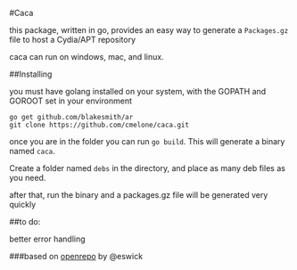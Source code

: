 #Caca

this package, written in go, provides an easy way to generate a `Packages.gz` file to host a Cydia/APT repository

caca can run on windows, mac, and linux.

##Installing

you must have golang installed on your system, with the GOPATH and GOROOT set in your environment

    go get github.com/blakesmith/ar
    git clone https://github.com/cmelone/caca.git

once you are in the folder you can run `go build`. This will generate a binary named `caca`.

Create a folder named `debs` in the directory, and place as many deb files as you need.

after that, run the binary and a packages.gz file will be generated very quickly

##to do:

better error handling

###based on [openrepo](//github.com/eswick/openrepo) by @eswick
